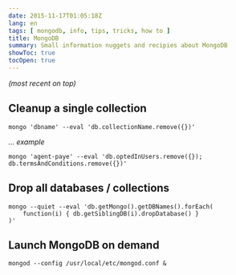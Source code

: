 ```yaml
---
date: 2015-11-17T01:05:18Z
lang: en
tags: [ mongodb, info, tips, tricks, how to ]
title: MongoDB
summary: Small information nuggets and recipies about MongoDB
showToc: true
tocOpen: true
---
```


*(most recent on top)*

## Cleanup a single collection

```shell
mongo 'dbname' --eval 'db.collectionName.remove({})'
```

*… example*

```shell
mongo 'agent-paye' --eval 'db.optedInUsers.remove({}); db.termsAndConditions.remove({})'
```

## Drop all databases / collections

```shell
mongo --quiet --eval 'db.getMongo().getDBNames().forEach(
    function(i) { db.getSiblingDB(i).dropDatabase() }
)'
```

## Launch MongoDB on demand

```shell
mongod --config /usr/local/etc/mongod.conf &
```
